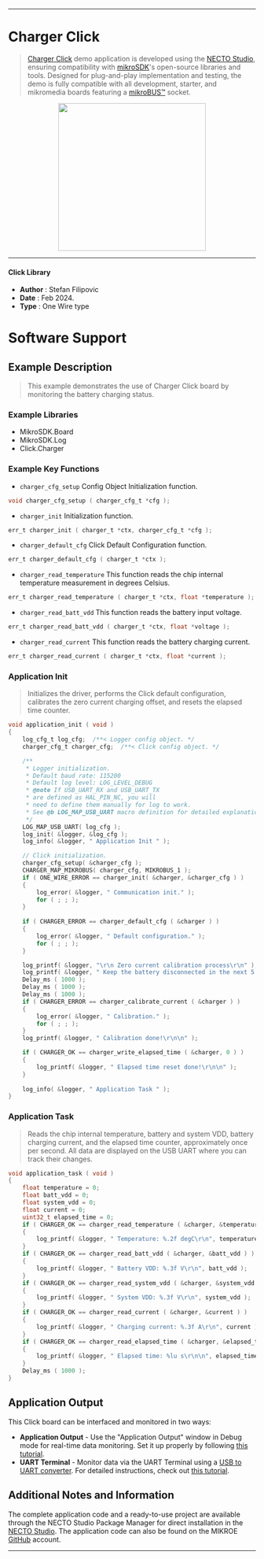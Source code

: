 
---
# Charger Click

> [Charger Click](https://www.mikroe.com/?pid_product=MIKROE-2033) demo application is developed using
the [NECTO Studio](https://www.mikroe.com/necto), ensuring compatibility with [mikroSDK](https://www.mikroe.com/mikrosdk)'s
open-source libraries and tools. Designed for plug-and-play implementation and testing, the demo is fully compatible with
all development, starter, and mikromedia boards featuring a [mikroBUS&trade;](https://www.mikroe.com/mikrobus) socket.

<p align="center">
  <img src="https://www.mikroe.com/?pid_product=MIKROE-2033&image=1" height=300px>
</p>

---

#### Click Library

- **Author**        : Stefan Filipovic
- **Date**          : Feb 2024.
- **Type**          : One Wire type

# Software Support

## Example Description

> This example demonstrates the use of Charger Click board by monitoring the battery charging status.

### Example Libraries

- MikroSDK.Board
- MikroSDK.Log
- Click.Charger

### Example Key Functions

- `charger_cfg_setup` Config Object Initialization function.
```c
void charger_cfg_setup ( charger_cfg_t *cfg );
```

- `charger_init` Initialization function.
```c
err_t charger_init ( charger_t *ctx, charger_cfg_t *cfg );
```

- `charger_default_cfg` Click Default Configuration function.
```c
err_t charger_default_cfg ( charger_t *ctx );
```

- `charger_read_temperature` This function reads the chip internal temperature measurement in degrees Celsius.
```c
err_t charger_read_temperature ( charger_t *ctx, float *temperature );
```

- `charger_read_batt_vdd` This function reads the battery input voltage.
```c
err_t charger_read_batt_vdd ( charger_t *ctx, float *voltage );
```

- `charger_read_current` This function reads the battery charging current.
```c
err_t charger_read_current ( charger_t *ctx, float *current );
```

### Application Init

> Initializes the driver, performs the Click default configuration, calibrates the zero current charging offset, and resets the elapsed time counter.

```c
void application_init ( void )
{
    log_cfg_t log_cfg;  /**< Logger config object. */
    charger_cfg_t charger_cfg;  /**< Click config object. */

    /** 
     * Logger initialization.
     * Default baud rate: 115200
     * Default log level: LOG_LEVEL_DEBUG
     * @note If USB_UART_RX and USB_UART_TX 
     * are defined as HAL_PIN_NC, you will 
     * need to define them manually for log to work. 
     * See @b LOG_MAP_USB_UART macro definition for detailed explanation.
     */
    LOG_MAP_USB_UART( log_cfg );
    log_init( &logger, &log_cfg );
    log_info( &logger, " Application Init " );

    // Click initialization.
    charger_cfg_setup( &charger_cfg );
    CHARGER_MAP_MIKROBUS( charger_cfg, MIKROBUS_1 );
    if ( ONE_WIRE_ERROR == charger_init( &charger, &charger_cfg ) ) 
    {
        log_error( &logger, " Communication init." );
        for ( ; ; );
    }
    
    if ( CHARGER_ERROR == charger_default_cfg ( &charger ) )
    {
        log_error( &logger, " Default configuration." );
        for ( ; ; );
    }

    log_printf( &logger, "\r\n Zero current calibration process\r\n" );
    log_printf( &logger, " Keep the battery disconnected in the next 5 seconds\r\n" );
    Delay_ms ( 1000 );
    Delay_ms ( 1000 );
    Delay_ms ( 1000 );
    if ( CHARGER_ERROR == charger_calibrate_current ( &charger ) )
    {
        log_error( &logger, " Calibration." );
        for ( ; ; );
    }
    log_printf( &logger, " Calibration done!\r\n\n" );

    if ( CHARGER_OK == charger_write_elapsed_time ( &charger, 0 ) )
    {
        log_printf( &logger, " Elapsed time reset done!\r\n\n" );
    }
    
    log_info( &logger, " Application Task " );
}
```

### Application Task

> Reads the chip internal temperature, battery and system VDD, battery charging
current, and the elapsed time counter, approximately once per second. All data
are displayed on the USB UART where you can track their changes.

```c
void application_task ( void )
{
    float temperature = 0;
    float batt_vdd = 0;
    float system_vdd = 0;
    float current = 0;
    uint32_t elapsed_time = 0;
    if ( CHARGER_OK == charger_read_temperature ( &charger, &temperature ) )
    {
        log_printf( &logger, " Temperature: %.2f degC\r\n", temperature );
    }
    if ( CHARGER_OK == charger_read_batt_vdd ( &charger, &batt_vdd ) )
    {
        log_printf( &logger, " Battery VDD: %.3f V\r\n", batt_vdd );
    }
    if ( CHARGER_OK == charger_read_system_vdd ( &charger, &system_vdd ) )
    {
        log_printf( &logger, " System VDD: %.3f V\r\n", system_vdd );
    }
    if ( CHARGER_OK == charger_read_current ( &charger, &current ) )
    {
        log_printf( &logger, " Charging current: %.3f A\r\n", current );
    }
    if ( CHARGER_OK == charger_read_elapsed_time ( &charger, &elapsed_time ) )
    {
        log_printf( &logger, " Elapsed time: %lu s\r\n\n", elapsed_time );
    }
    Delay_ms ( 1000 );
}
```

## Application Output

This Click board can be interfaced and monitored in two ways:
- **Application Output** - Use the "Application Output" window in Debug mode for real-time data monitoring.
Set it up properly by following [this tutorial](https://www.youtube.com/watch?v=ta5yyk1Woy4).
- **UART Terminal** - Monitor data via the UART Terminal using
a [USB to UART converter](https://www.mikroe.com/click/interface/usb?interface*=uart,uart). For detailed instructions,
check out [this tutorial](https://help.mikroe.com/necto/v2/Getting%20Started/Tools/UARTTerminalTool).

## Additional Notes and Information

The complete application code and a ready-to-use project are available through the NECTO Studio Package Manager for 
direct installation in the [NECTO Studio](https://www.mikroe.com/necto). The application code can also be found on
the MIKROE [GitHub](https://github.com/MikroElektronika/mikrosdk_click_v2) account.

---
